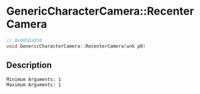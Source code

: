 # GenericCharacterCamera::RecenterCamera
```c
// 0x0056a950
void GenericCharacterCamera::RecenterCamera(unk p0)
```
## Description
```
Minimum Arguments: 1
Maximum Arguments: 1
```
